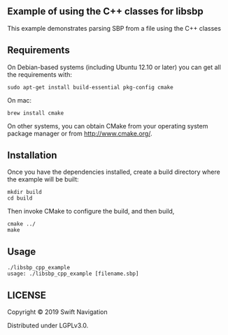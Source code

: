 ## Example of using the C++ classes for libsbp

This example demonstrates parsing SBP from a file using the C++ classes

## Requirements
On Debian-based systems (including Ubuntu 12.10 or later) you can get all
the requirements with:

```shell
sudo apt-get install build-essential pkg-config cmake
```

On mac:

```shell
brew install cmake
```

On other systems, you can obtain CMake from your operating system
package manager or from http://www.cmake.org/.

## Installation

Once you have the dependencies installed, create a build directory where the example will be built:

```shell
mkdir build
cd build
```

Then invoke CMake to configure the build, and then build,

```shell
cmake ../
make
```

## Usage

```shell
./libsbp_cpp_example
usage: ./libsbp_cpp_example [filename.sbp]
```

## LICENSE

Copyright © 2019 Swift Navigation

Distributed under LGPLv3.0.
